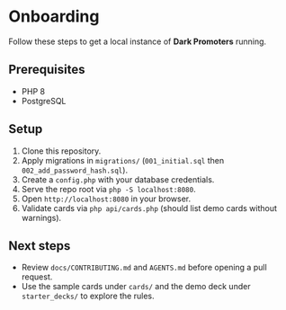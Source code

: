 # Onboarding

Follow these steps to get a local instance of **Dark Promoters** running.

## Prerequisites
- PHP 8
- PostgreSQL

## Setup
1. Clone this repository.
2. Apply migrations in `migrations/` (`001_initial.sql` then `002_add_password_hash.sql`).
3. Create a `config.php` with your database credentials.
4. Serve the repo root via `php -S localhost:8080`.
5. Open `http://localhost:8080` in your browser.
6. Validate cards via `php api/cards.php` (should list demo cards without warnings).

## Next steps
- Review `docs/CONTRIBUTING.md` and `AGENTS.md` before opening a pull request.
- Use the sample cards under `cards/` and the demo deck under `starter_decks/` to explore the rules.
